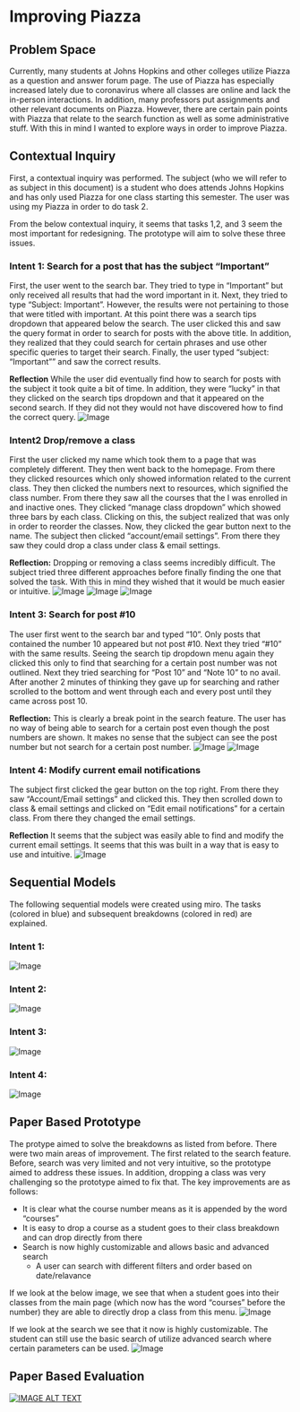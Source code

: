 # Improving Piazza

## Problem Space
Currently, many students at Johns Hopkins and other colleges utilize Piazza as a question and answer forum page. The use of Piazza has especially increased lately due to coronavirus where all classes are online and lack the in-person interactions. In addition, many professors put assignments and other relevant documents on Piazza. However, there are certain pain points with Piazza that relate to the search function as well as some administrative stuff. With this in mind I wanted to explore ways in order to improve Piazza.

## Contextual Inquiry
First, a contextual inquiry was performed. The subject (who we will refer to as subject in this document) is a student who does attends Johns Hopkins and has only used Piazza for one class starting this semester. The user was using my Piazza in order to do task 2. 

From the below contextual inquiry, it seems that tasks 1,2, and 3 seem the most important for redesigning. The prototype will aim to solve these three issues.


### **Intent 1:** Search for a post that has the subject “Important”
First, the user went to the search bar. They tried to type in “Important” but only received all results that had the word important in it. Next, they tried to type “Subject: Important”. However, the results were not pertaining to those that were titled with important. At this point there was a search tips dropdown that appeared below the search. The user clicked this and saw the query format in order to search for posts with the above title. In addition, they realized that they could search for certain phrases and use other specific queries to target their search. Finally, the user typed “subject: “Important”” and saw the correct results.

**Reflection** While the user did eventually find how to search for posts with the subject it took quite a bit of time. In addition, they were “lucky” in that they clicked on the search tips dropdown and that it appeared on the second search. If they did not they would not have discovered how to find the correct query.
![Image](Images/image001.png)

### **Intent2** Drop/remove a class
First the user clicked my name which took them to a page that was completely different. They then went back to the homepage. From there they clicked resources which only showed information related to the current class. They then clicked the numbers next to resources, which signified the class number. From there they saw all the courses that the I was enrolled in and inactive ones. They clicked “manage class dropdown” which showed three bars by each class. Clicking on this, the subject realized that was only in order to reorder the classes. Now, they clicked the gear button next to the name. The subject then clicked “account/email settings”. From there they saw they could drop a class under class & email settings. 

**Reflection:** Dropping or removing a class seems incredibly difficult. The subject tried three different approaches before finally finding the one that solved the task. With this in mind they wished that it would be much easier or intuitive.
![Image](Images/image002.png)
![Image](Images/image003.png)
![Image](Images/image004.png)



### **Intent 3:** Search for post #10
The user first went to the search bar and typed “10”. Only posts that contained the number 10 appeared but not post #10. Next they tried “#10” with the same results. Seeing the search tip dropdown menu again they clicked this only to find that searching for a certain post number was not outlined. Next they tried searching for “Post 10” and “Note 10” to no avail. After another 2 minutes of thinking they gave up for searching and rather scrolled to the bottom and went through each and every post until they came across post 10. 

**Reflection:** This is clearly a break point in the search feature. The user has no way of being able to search for a certain post even though the post numbers are shown. It makes no sense that the subject can see the post number but not search for a certain post number.
![Image](Images/image005.png)
![Image](Images/image006.png)


### **Intent 4:** Modify current email notifications
The subject first clicked the gear button on the top right. From there they saw “Account/Email settings” and clicked this. They then scrolled down to class & email settings and clicked on “Edit email notifications” for a certain class. From there they changed the email settings.

**Reflection** It seems that the subject was easily able to find and modify the current email settings. It seems that this was built in a way that is easy to use and intuitive.
![Image](Images/image007.png)


## Sequential Models
The following sequential models were created using miro. The tasks (colored in blue) and subsequent breakdowns (colored in red) are explained. 

### Intent 1:
![Image](Images/image008.png)


### Intent 2:
![Image](Images/image009.png)


### Intent 3:
![Image](Images/image010.png)


### Intent 4:
![Image](Images/image011.png)


## Paper Based Prototype
The protype aimed to solve the breakdowns as listed from before. There were two main areas of improvement. The first related to the search feature. Before, search was very limited and not very intuitive, so the prototype aimed to address these issues. In addition, dropping a class was very challenging so the prototype aimed to fix that. The key improvements are as follows:

* It is clear what the course number means as it is appended by the word “courses”
* It is easy to drop a course as a student goes to their class breakdown and can drop directly from there
* Search is now highly customizable and allows basic and advanced search
    * A user can search with different filters and order based on date/relavance
    
If we look at the below image, we see that when a student goes into their classes from the main page (which now has the word “courses” before the number) they are able to directly drop a class from this menu. 
![Image](Images/image012.png)

If we look at the search we see that it now is highly customizable. The student can still use the basic search of utilize advanced search where certain parameters can be used. 
![Image](Images/image013.png)


## Paper Based Evaluation
[![IMAGE ALT TEXT](Images/Thumbnail.png)](https://www.youtube.com/watch?v=MktD6cHYI3c&ab_channel=ShaunakShah)
